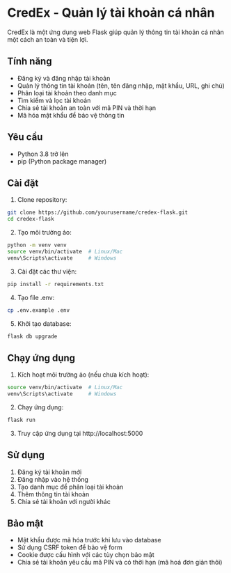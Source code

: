# CredEx - Quản lý tài khoản cá nhân

CredEx là một ứng dụng web Flask giúp quản lý thông tin tài khoản cá nhân một cách an toàn và tiện lợi.

## Tính năng

- Đăng ký và đăng nhập tài khoản
- Quản lý thông tin tài khoản (tên, tên đăng nhập, mật khẩu, URL, ghi chú)
- Phân loại tài khoản theo danh mục
- Tìm kiếm và lọc tài khoản
- Chia sẻ tài khoản an toàn với mã PIN và thời hạn
- Mã hóa mật khẩu để bảo vệ thông tin

## Yêu cầu

- Python 3.8 trở lên
- pip (Python package manager)

## Cài đặt

1. Clone repository:
```bash
git clone https://github.com/yourusername/credex-flask.git
cd credex-flask
```

2. Tạo môi trường ảo:
```bash
python -m venv venv
source venv/bin/activate  # Linux/Mac
venv\Scripts\activate     # Windows
```

3. Cài đặt các thư viện:
```bash
pip install -r requirements.txt
```

4. Tạo file .env:
```bash
cp .env.example .env
```

5. Khởi tạo database:
```bash
flask db upgrade
```

## Chạy ứng dụng

1. Kích hoạt môi trường ảo (nếu chưa kích hoạt):
```bash
source venv/bin/activate  # Linux/Mac
venv\Scripts\activate     # Windows
```

2. Chạy ứng dụng:
```bash
flask run
```

3. Truy cập ứng dụng tại http://localhost:5000

## Sử dụng

1. Đăng ký tài khoản mới
2. Đăng nhập vào hệ thống
3. Tạo danh mục để phân loại tài khoản
4. Thêm thông tin tài khoản
5. Chia sẻ tài khoản với người khác

## Bảo mật

- Mật khẩu được mã hóa trước khi lưu vào database
- Sử dụng CSRF token để bảo vệ form
- Cookie được cấu hình với các tùy chọn bảo mật
- Chia sẻ tài khoản yêu cầu mã PIN và có thời hạn (mã hoá đơn giản thôi)
